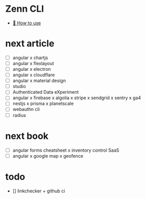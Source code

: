 # Zenn CLI

* [📘 How to use](https://zenn.dev/zenn/articles/zenn-cli-guide)

# next article
- [ ] angular x chartjs
- [ ] angular x flexlayout
- [ ] angular x electron
- [ ] angular x cloudflare
- [ ] angular x material design
- [ ] studio
- [ ] Authenticated Data eXperiment
- [ ] angular x firebase x algolia x stripe x sendgrid x sentry x ga4
- [ ] nestjs x prisma x planetscale
- [ ] webauthn cli
- [ ] radius

# next book
- [ ] angular forms cheatsheet x inventory control SaaS
- [ ] angular x google map x geofence

# todo
- [] linkchecker + github ci
